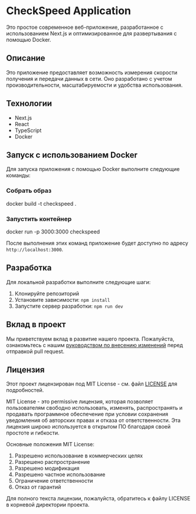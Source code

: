 # CheckSpeed Application

Это простое современное веб-приложение, разработанное с использованием Next.js и оптимизированное для развертывания с помощью Docker.

## Описание

Это приложение предоставляет возможность измерения скорости получения и передачи данных в сети. Оно разработано с учетом производительности, масштабируемости и удобства использования.

## Технологии

- Next.js
- React
- TypeScript
- Docker

## Запуск с использованием Docker

Для запуска приложения с помощью Docker выполните следующие команды:

### Собрать образ
docker build -t checkspeed .

### Запустить контейнер
docker run -p 3000:3000 checkspeed

После выполнения этих команд приложение будет доступно по адресу `http://localhost:3000`.

## Разработка

Для локальной разработки выполните следующие шаги:

1. Клонируйте репозиторий
2. Установите зависимости: `npm install`
3. Запустите сервер разработки: `npm run dev`

## Вклад в проект

Мы приветствуем вклад в развитие нашего проекта. Пожалуйста, ознакомьтесь с нашим [руководством по внесению изменений](CONTRIBUTING.md) перед отправкой pull request.

## Лицензия

Этот проект лицензирован под MIT License - см. файл [LICENSE](LICENSE) для подробностей.

MIT License - это permissive лицензия, которая позволяет пользователям свободно использовать, изменять, распространять и продавать программное обеспечение при условии сохранения уведомления об авторских правах и отказа от ответственности. Эта лицензия широко используется в открытом ПО благодаря своей простоте и гибкости.

Основные положения MIT License:

1. Разрешено использование в коммерческих целях
2. Разрешено распространение
3. Разрешено модификация
4. Разрешено частное использование
5. Ограничение ответственности
6. Отказ от гарантий

Для полного текста лицензии, пожалуйста, обратитесь к файлу LICENSE в корневой директории проекта.
